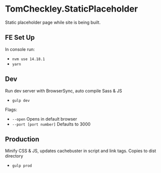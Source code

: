 # TomCheckley.StaticPlaceholder

Static placeholder page while site is being built.

## FE Set Up

In console run:

- `nvm use 14.18.1`
- `yarn`

## Dev

Run dev server with BrowserSync, auto compile Sass & JS

- `gulp dev`

Flags:
- `--open` Opens in default browser
- `--port [port number]` Defaults to 3000

## Production

Minify CSS & JS, updates cachebuster in script and link tags. Copies to dist directory

- `gulp prod`
